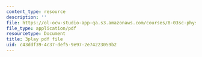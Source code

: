 ```yaml
---
content_type: resource
description: ''
file: https://ol-ocw-studio-app-qa.s3.amazonaws.com/courses/8-03sc-physics-iii-vibrations-and-waves-fall-2016/c43ddf394c37def59e972e74223059b2_8kcvyoHsXrw.pdf
file_type: application/pdf
resourcetype: Document
title: 3play pdf file
uid: c43ddf39-4c37-def5-9e97-2e74223059b2
---
```

